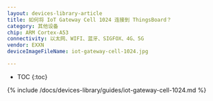 ```yaml
---
layout: devices-library-article
title: 如何将 IoT Gateway Cell 1024 连接到 ThingsBoard？
category: 其他设备
chip: ARM Cortex-A53
connectivity: 以太网、WIFI、蓝牙、SIGFOX、4G、5G
vendor: EXXN
deviceImageFileName: iot-gateway-cell-1024.jpg

---
```


* TOC
{:toc}

{% include /docs/devices-library/guides/iot-gateway-cell-1024.md %}